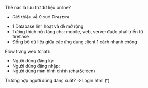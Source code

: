 Thế nào là lưu trữ dữ liệu online?

- Giới thiệu về Cloud Firestore

* 1 Database linh hoạt và dễ mở rộng
* Tương thích nền tảng cho: mobile, web, server được phát triển từ firebase
* Đồng bộ dữ liệu giữa các ứng dụng client 1 cách nhanh chóng

Flow trang web (chat):

- Người dùng đăng ký:
- Người dùng đăng nhập:
- Người dùng màn hình chính (chatScreen)

Trường hợp người dùng đăng xuất? => Login.html (\*)
